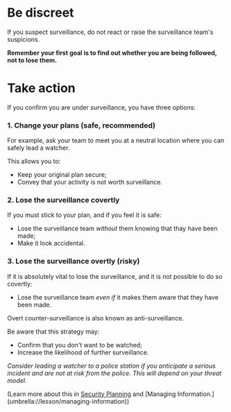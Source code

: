 [Title]: # (What to do)
[Order]: # (2)

# Be discreet 

If you suspect surveillance, do not react or raise the surveillance team's suspicions. 

**Remember your first goal is to find out whether you are being followed, not to lose them.**

# Take action 

If you confirm you are under surveillance, you have three options:

### 1. Change your plans (safe, recommended) 

For example, ask your team to meet you at a neutral location where you can safely lead a watcher. 

This allows you to: 

*	Keep your original plan secure;
*	Convey that your activity is not worth surveillance.

### 2. Lose the surveillance covertly 

If you must stick to your plan, and if you feel it is safe: 

*	Lose the surveillance team *without* them knowing that thay have been made;
*	Make it look accidental. 

### 3. Lose the surveillance overtly (risky) 

If it is absolutely vital to lose the surveillance, and it is not possible to do so covertly:

*	Lose the surveillance team *even if* it makes them aware that they have been made.  

Overt counter-surveillance is also known as anti-surveillance. 

Be aware that this strategy may: 

*	Confirm that you don't want to be watched;
*	Increase the likelihood of further surveillance.

*Consider leading a watcher to a police station if you anticipate a serious incident and are not at risk from the police. This will depend on your threat model.*

(Learn more about this in [Security Planning](umbrella://lesson/security-planning) and [Managing Information.] (umbrella://lesson/managing-information))
